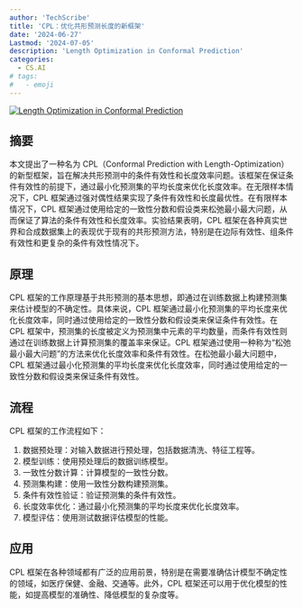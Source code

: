 ```yaml
---
author: 'TechScribe'
title: 'CPL：优化共形预测长度的新框架'
date: '2024-06-27'
Lastmod: '2024-07-05'
description: 'Length Optimization in Conformal Prediction'
categories:
  - CS.AI
# tags:
#   - emoji
---
```


[![Length Optimization in Conformal Prediction](https://arxiv-research-1301205113.cos.ap-guangzhou.myqcloud.com/images/2406.18814v1.pdf_0.jpg)](https://arxiv.org/abs/2406.18814v1)

## 摘要

本文提出了一种名为 CPL（Conformal Prediction with Length-Optimization）的新型框架，旨在解决共形预测中的条件有效性和长度效率问题。该框架在保证条件有效性的前提下，通过最小化预测集的平均长度来优化长度效率。在无限样本情况下，CPL 框架通过强对偶性结果实现了条件有效性和长度最优性。在有限样本情况下，CPL 框架通过使用给定的一致性分数和假设类来松弛最小最大问题，从而保证了算法的条件有效性和长度效率。实验结果表明，CPL 框架在各种真实世界和合成数据集上的表现优于现有的共形预测方法，特别是在边际有效性、组条件有效性和更复杂的条件有效性情况下。<!--more-->

## 原理

CPL 框架的工作原理基于共形预测的基本思想，即通过在训练数据上构建预测集来估计模型的不确定性。具体来说，CPL 框架通过最小化预测集的平均长度来优化长度效率，同时通过使用给定的一致性分数和假设类来保证条件有效性。在 CPL 框架中，预测集的长度被定义为预测集中元素的平均数量，而条件有效性则通过在训练数据上计算预测集的覆盖率来保证。CPL 框架通过使用一种称为“松弛最小最大问题”的方法来优化长度效率和条件有效性。在松弛最小最大问题中，CPL 框架通过最小化预测集的平均长度来优化长度效率，同时通过使用给定的一致性分数和假设类来保证条件有效性。

## 流程

CPL 框架的工作流程如下：
1. 数据预处理：对输入数据进行预处理，包括数据清洗、特征工程等。
2. 模型训练：使用预处理后的数据训练模型。
3. 一致性分数计算：计算模型的一致性分数。
4. 预测集构建：使用一致性分数构建预测集。
5. 条件有效性验证：验证预测集的条件有效性。
6. 长度效率优化：通过最小化预测集的平均长度来优化长度效率。
7. 模型评估：使用测试数据评估模型的性能。

## 应用

CPL 框架在各种领域都有广泛的应用前景，特别是在需要准确估计模型不确定性的领域，如医疗保健、金融、交通等。此外，CPL 框架还可以用于优化模型的性能，如提高模型的准确性、降低模型的复杂度等。
